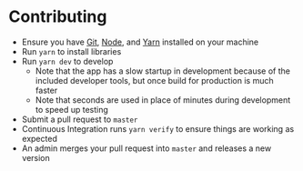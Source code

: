 # Contributing

- Ensure you have [Git](https://git-scm.com/), [Node](https://nodejs.org), and [Yarn](https://yarnpkg.com) installed on your machine
- Run `yarn` to install libraries
- Run `yarn dev` to develop
  - Note that the app has a slow startup in development because of the included developer tools, but once build for production is much faster
  - Note that seconds are used in place of minutes during development to speed up testing
- Submit a pull request to `master`
- Continuous Integration runs `yarn verify` to ensure things are working as expected
- An admin merges your pull request into `master` and releases a new version
